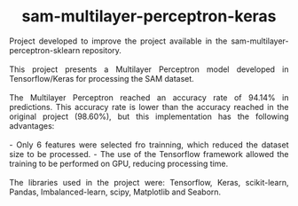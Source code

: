 <div align="center">

# sam-multilayer-perceptron-keras

<div align="justify">
Project developed to improve the project available in the sam-multilayer-perceptron-sklearn repository.
<br><br>
This project presents a Multilayer Perceptron model developed in Tensorflow/Keras for processing the SAM dataset.
<br><br>
The Multilayer Perceptron reached an accuracy rate of 94.14% in predictions. This accuracy rate is lower than the accuracy reached in the original project (98.60%), but this implementation has the following advantages:
<br><br>
- Only 6 features were selected fro trainning, which reduced the dataset size to be processed.
- The use of the Tensorflow framework allowed the training to be performed on GPU, reducing processing time.
<br><br>
The libraries used in the project were: Tensorflow, Keras, scikit-learn, Pandas, Imbalanced-learn, scipy, Matplotlib and Seaborn. 
